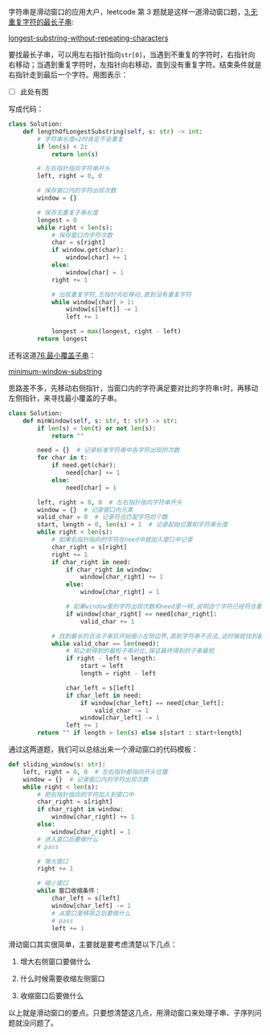 字符串是滑动窗口的应用大户，leetcode 第 3 题就是这样一道滑动窗口题，[3.无重复字符的最长子串](https://leetcode.cn/problems/longest-substring-without-repeating-characters/):

[longest-substring-without-repeating-characters]()

要找最长子串，可以用左右指针指向`str[0]`，当遇到不重复的字符时，右指针向右移动；当遇到重复字符时，左指针向右移动，直到没有重复字符。结束条件就是右指针走到最后一个字符。用图表示：

- [ ] 此处有图

写成代码：

```python
class Solution:
    def lengthOfLongestSubstring(self, s: str) -> int:
        # 字符串长度<2时肯定不会重复
        if len(s) < 2:
            return len(s)

        # 左右指针指向字符串开头
        left, right = 0, 0

        # 保存窗口内的字符出现次数
        window = {}

        # 保存无重复子串长度
        longest = 0
        while right < len(s):
            # 保存窗口内字符次数
            char = s[right]
            if window.get(char):
                window[char] += 1
            else:
                window[char] = 1
            right += 1

            # 出现重复字符,左指针向右移动,直到没有重复字符
            while window[char] > 1:
                window[s[left]] -= 1
                left += 1

            longest = max(longest, right - left)
        return longest
```

还有这道[76.最小覆盖子串](https://leetcode.cn/problems/minimum-window-substring/)：

[minimum-window-substring]()

思路差不多，先移动右侧指针，当窗口内的字符满足要对比的字符串`t`时，再移动左侧指针，来寻找最小覆盖的子串。

```python
class Solution:
    def minWindow(self, s: str, t: str) -> str:
        if len(s) < len(t) or not len(s):
            return ""

        need = {}  # 记录标准字符串中各字符出现的次数
        for char in t:
            if need.get(char):
                need[char] += 1
            else:
                need[char] = 1

        left, right = 0, 0  # 左右指针指向字符串开头
        window = {}  # 记录窗口内元素
        valid_char = 0  # 记录符合匹配字符的个数
        start, length = 0, len(s) + 1  # 记录起始位置和字符串长度
        while right < len(s):
            # 如果右指针指向的字符在need中就加入窗口中记录
            char_right = s[right]
            right += 1
            if char_right in need:
                if char_right in window:
                    window[char_right] += 1
                else:
                    window[char_right] = 1

                # 如果window里的字符出现次数和need里一样,说明这个字符已经符合要求了
                if window[char_right] == need[char_right]:
                    valid_char += 1

            # 找到最长的合法子串后开始缩小左侧边界,直到字符串不合法,这时候就找到最短子串了
            while valid_char == len(need):
                # 和之前得到的最短子串对比,保证最终得到的子串最短
                if right - left < length:
                    start = left
                    length = right - left

                char_left = s[left]
                if char_left in need:
                    if window[char_left] == need[char_left]:
                        valid_char -= 1
                    window[char_left] -= 1
                left += 1
        return "" if length > len(s) else s[start : start+length]
```

通过这两道题，我们可以总结出来一个滑动窗口的代码模板：

```python
def sliding_window(s: str):
    left, right = 0, 0  # 左右指针都指向开头位置
    window = {}  # 记录窗口内的字符出现次数
    while right < len(s):
        # 把右指针指向的字符加入到窗口中
        char_right = s[right]
        if char_right in window:
            window[char_right] += 1
        else:
            window[char_right] = 1
        # 进入窗口后要做什么
        # pass

        # 增大窗口
        right += 1

        # 缩小窗口
        while 窗口收缩条件：
            char_left = s[left]
            window[char_left] -= 1
            # 从窗口里移除之后要做什么
            # pass
            left += 1
```

滑动窗口其实很简单，主要就是要考虑清楚以下几点：

1. 增大右侧窗口要做什么

2. 什么时候需要收缩左侧窗口

3. 收缩窗口后要做什么

以上就是滑动窗口的要点。只要想清楚这几点，用滑动窗口来处理子串、子序列问题就没问题了。

